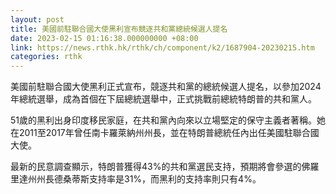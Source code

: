 ```yaml
---
layout: post
title: 美國前駐聯合國大使黑利宣布競逐共和黨總統候選人提名
date: 2023-02-15 01:16:38.000000000 +08:00
link: https://news.rthk.hk/rthk/ch/component/k2/1687904-20230215.htm
categories: rthk
---
```


美國前駐聯合國大使黑利正式宣布，競逐共和黨的總統候選人提名，以參加2024年總統選舉，成為首個在下屆總統選舉中，正式挑戰前總統特朗普的共和黨人。

51歲的黑利出身印度移民家庭，在共和黨內向來以立場堅定的保守主義者著稱。她在2011至2017年曾任南卡羅萊納州州長，並在特朗普總統任內出任美國駐聯合國大使。

最新的民意調查顯示，特朗普獲得43%的共和黨選民支持，預期將會參選的佛羅里達州州長德桑蒂斯支持率是31%，而黑利的支持率則只有4%。
